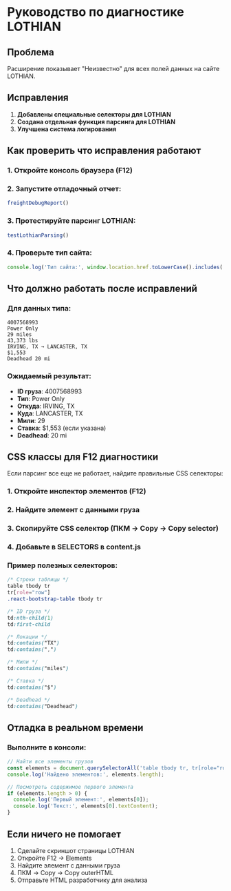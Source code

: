 # Руководство по диагностике LOTHIAN

## Проблема
Расширение показывает "Неизвестно" для всех полей данных на сайте LOTHIAN.

## Исправления
1. **Добавлены специальные селекторы для LOTHIAN**
2. **Создана отдельная функция парсинга для LOTHIAN**
3. **Улучшена система логирования**

## Как проверить что исправления работают

### 1. Откройте консоль браузера (F12)

### 2. Запустите отладочный отчет:
```javascript
freightDebugReport()
```

### 3. Протестируйте парсинг LOTHIAN:
```javascript
testLothianParsing()
```

### 4. Проверьте тип сайта:
```javascript
console.log('Тип сайта:', window.location.href.toLowerCase().includes('lothian') ? 'LOTHIAN' : 'Другой')
```

## Что должно работать после исправлений

### Для данных типа:
```
4007568993
Power Only
29 miles
43,373 lbs
IRVING, TX → LANCASTER, TX
$1,553
Deadhead 20 mi
```

### Ожидаемый результат:
- **ID груза**: 4007568993
- **Тип**: Power Only  
- **Откуда**: IRVING, TX
- **Куда**: LANCASTER, TX
- **Мили**: 29
- **Ставка**: $1,553 (если указана)
- **Deadhead**: 20 mi

## CSS классы для F12 диагностики

Если парсинг все еще не работает, найдите правильные CSS селекторы:

### 1. Откройте инспектор элементов (F12)
### 2. Найдите элемент с данными груза
### 3. Скопируйте CSS селектор (ПКМ → Copy → Copy selector)
### 4. Добавьте в SELECTORS в content.js

### Пример полезных селекторов:
```css
/* Строки таблицы */
table tbody tr
tr[role="row"]
.react-bootstrap-table tbody tr

/* ID груза */
td:nth-child(1)
td:first-child

/* Локации */
td:contains("TX")
td:contains(",")

/* Мили */
td:contains("miles")

/* Ставка */
td:contains("$")

/* Deadhead */
td:contains("Deadhead")
```

## Отладка в реальном времени

### Выполните в консоли:
```javascript
// Найти все элементы грузов
const elements = document.querySelectorAll('table tbody tr, tr[role="row"]');
console.log('Найдено элементов:', elements.length);

// Посмотреть содержимое первого элемента
if (elements.length > 0) {
  console.log('Первый элемент:', elements[0]);
  console.log('Текст:', elements[0].textContent);
}
```

## Если ничего не помогает

1. Сделайте скриншот страницы LOTHIAN
2. Откройте F12 → Elements  
3. Найдите элемент с данными груза
4. ПКМ → Copy → Copy outerHTML
5. Отправьте HTML разработчику для анализа